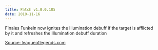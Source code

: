 ```yaml
---
title: Patch v1.0.0.105
date: 2010-11-16
---
```


Finales Funkeln now ignites the Illumination debuff if the target is afflicted by it and refreshes the Illumination debuff duration

[Source: leagueoflegends.com](http://forums.na.leagueoflegends.com/board/showthread.php?t=344451)

